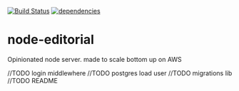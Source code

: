 [![Build Status](https://travis-ci.org/aofry/node-editorial.svg)](https://travis-ci.org/aofry/node-editorial)
[![dependencies](https://david-dm.org/aofry/node-editorial.svg)](https://david-dm.org/aofry/node-editorial/)

# node-editorial
Opinionated node server. made to scale bottom up on AWS


//TODO login middlewhere
//TODO postgres load user
//TODO migrations lib
//TODO README

